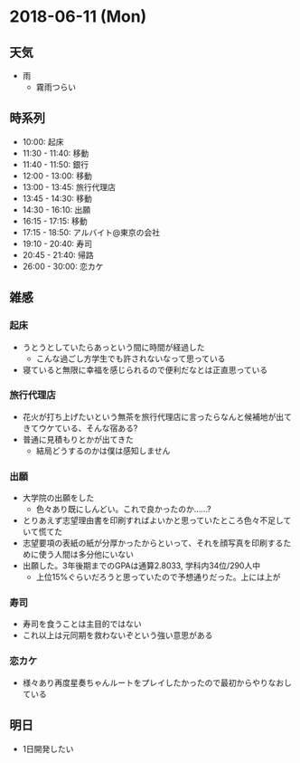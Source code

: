 # 2018-06-11 (Mon)

## 天気

- 雨
  - 霧雨つらい

## 時系列

- 10:00: 起床
- 11:30 - 11:40: 移動
- 11:40 - 11:50: 銀行
- 12:00 - 13:00: 移動
- 13:00 - 13:45: 旅行代理店
- 13:45 - 14:30: 移動
- 14:30 - 16:10: 出願
- 16:15 - 17:15: 移動
- 17:15 - 18:50: アルバイト@東京の会社
- 19:10 - 20:40: 寿司
- 20:45 - 21:40: 帰路
- 26:00 - 30:00: 恋カケ

## 雑感

### 起床

- うとうとしていたらあっという間に時間が経過した
  - こんな過ごし方学生でも許されないなって思っている
- 寝ていると無限に幸福を感じられるので便利だなとは正直思っている

### 旅行代理店

- 花火が打ち上げたいという無茶を旅行代理店に言ったらなんと候補地が出てきてウケている、そんな宿ある?
- 普通に見積もりとかが出てきた
  - 結局どうするのかは僕は感知しません

### 出願

- 大学院の出願をした
  - 色々あり既にしんどい。これで良かったのか……?
- とりあえず志望理由書を印刷すればよいかと思っていたところ色々不足していて慌てた
- 志望要項の表紙の紙が分厚かったからといって、それを顔写真を印刷するために使う人間は多分他にいない
- 出願した。3年後期までのGPAは通算2.8033, 学科内34位/290人中
  - 上位15%ぐらいだろうと思っていたので予想通りだった。上には上が

### 寿司

- 寿司を食うことは主目的ではない
- これ以上は元同期を救わないぞという強い意思がある

### 恋カケ

- 様々あり再度星奏ちゃんルートをプレイしたかったので最初からやりなおしている

## 明日

- 1日開発したい
